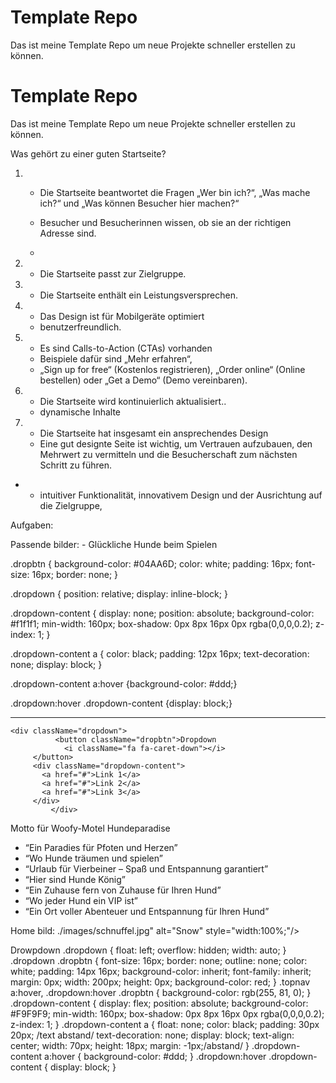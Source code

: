 # Template Repo

Das ist meine Template Repo um neue Projekte schneller erstellen zu können.

# Template Repo

Das ist meine Template Repo um neue Projekte schneller erstellen zu können.

Was gehört zu einer guten Startseite?

1.  - Die Startseite beantwortet die Fragen „Wer bin ich?“, „Was mache ich?“ und „Was können Besucher hier machen?“
    - Besucher und Besucherinnen wissen, ob sie an der richtigen Adresse sind.
    
    - 



2.  - Die Startseite passt zur Zielgruppe.
3.  - Die Startseite enthält ein Leistungsversprechen.
4.  - Das Design ist für Mobilgeräte optimiert
    - benutzerfreundlich. 
5.  - Es sind Calls-to-Action (CTAs) vorhanden
    - Beispiele dafür sind „Mehr erfahren“,
    - „Sign up for free“ (Kostenlos registrieren), „Order online“ (Online bestellen) oder „Get a Demo“ (Demo vereinbaren).
6.  -  Die Startseite wird kontinuierlich aktualisiert..
    - dynamische Inhalte
7.  - Die Startseite hat insgesamt ein ansprechendes Design
    - Eine gut designte Seite ist wichtig, um Vertrauen aufzubauen, den Mehrwert zu vermitteln und die Besucherschaft zum nächsten Schritt zu führen.
-  - intuitiver Funktionalität, innovativem Design und der Ausrichtung auf die Zielgruppe,

Aufgaben:

Passende bilder:   -  Glückliche Hunde beim Spielen



  .dropbtn {
    background-color: #04AA6D;
    color: white;
    padding: 16px;
    font-size: 16px;
    border: none;
  }
  
  .dropdown {
    position: relative;
    display: inline-block;
  }
  
  .dropdown-content {
    display: none;
    position: absolute;
    background-color: #f1f1f1;
    min-width: 160px;
    box-shadow: 0px 8px 16px 0px rgba(0,0,0,0.2);
    z-index: 1;
  }
  
  .dropdown-content a {
    color: black;
    padding: 12px 16px;
    text-decoration: none;
    display: block;
  }
  
  .dropdown-content a:hover {background-color: #ddd;}
  
  .dropdown:hover .dropdown-content {display: block;}

---------------
    <div className="dropdown">
              <button className="dropbtn">Dropdown 
                <i className="fa fa-caret-down"></i>
         </button>
         <div className="dropdown-content">
           <a href="#">Link 1</a>
           <a href="#">Link 2</a>
           <a href="#">Link 3</a>
         </div>
             </div> 

   Motto für Woofy-Motel  Hundeparadise
  -  “Ein Paradies für Pfoten und Herzen”
  - “Wo Hunde träumen und spielen”
   - “Urlaub für Vierbeiner – Spaß und Entspannung garantiert”
  - “Hier sind Hunde König”
   - “Ein Zuhause fern von Zuhause für Ihren Hund”
  -  “Wo jeder Hund ein VIP ist”
  - “Ein Ort voller Abenteuer und Entspannung für Ihren Hund”


Home bild: ./images/schnuffel.jpg" alt="Snow" style="width:100%;"/>

Drowpdown 
.dropdown {
    float: left;
    overflow: hidden;
    width: auto;
    }
  .dropdown .dropbtn {
    font-size: 16px;
    border: none;
    outline: none;
    color: white;
    padding: 14px 16px;
    background-color: inherit;
    font-family: inherit;
    margin: 0px;
    width: 200px;
    height: 0px;
    background-color: red;
  }
  .topnav a:hover, .dropdown:hover .dropbtn {
    background-color: rgb(255, 81, 0);
  }
  .dropdown-content {
    display: flex;
    position: absolute;
    background-color: #F9F9F9;
    min-width: 160px;
    box-shadow: 0px 8px 16px 0px rgba(0,0,0,0.2);
    z-index: 1;
  }
  .dropdown-content a {
    float: none;
    color: black;
    padding: 30px 20px; /text abstand/
    text-decoration: none;
    display: block;
    text-align: center;
    width: 70px;
    height: 18px;
    margin: -1px;/abstand/
  }
  .dropdown-content a:hover {
    background-color: #ddd;
  }
  .dropdown:hover .dropdown-content {
    display: block;
  }